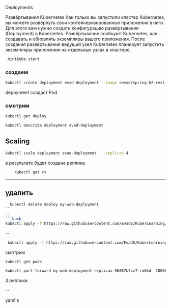 Deployments

Развёртывания Kubernetes
Как только вы запустили кластер Kubernetes, вы можете развернуть свои контейнеризированные приложения в него. Для этого вам нужно создать конфигурацию развёртывания (Deployment) в Kubernetes. Развёртывание сообщает Kubernetes, как создавать и обновлять экземпляры вашего приложения. После создания развёртывания ведущий узел Kubernetes планирует запустить экземпляры приложения на отдельных узлах в кластере.

```bash 
 minikube start
```

### создаем
```bash
kubectl create deployment evad-deployment --image sevad/spring-h2-rest:v1.0.0
```
depoyment создаст Pod

### смотрим 
```bash
kubectl get deploy
```

```bash
kubectl describe deployment evad-deployment
```

## Scaling 
```bash
kubectl scale deployment evad-deployment  --replicas 4 
```
в результате будет создана реплика 
```bash
    kubectl get rs
```
---
## удалить 
```bash
  kubectl delete deploy my-web-deployment
``
--
```bash 
kubectl apply -f https://raw.githubusercontent.com/EvadS/KuberLearning/main/Step_5_deployments/deployment-1-simple.yaml
```

--
```bash
 kubectl apply -f https://raw.githubusercontent.com/EvadS/KuberLearning/main/Step_5_deployments/deployment-2-replicas.yaml

```

смотрим 
```
kubectl get pods
```

```bash
kubectl port-forward my-web-deployment-replicas-56887b7cc7-rm5kd  18000:8000
```

3 реплики 

--

yaml's 

